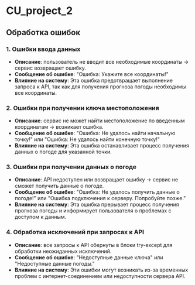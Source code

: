 # CU_project_2

## Обработка ошибок

### 1. Ошибки ввода данных
- **Описание**: пользователь не вводит все необходимые координаты -> сервис возвращает ошибку.
- **Сообщение об ошибке**: "Ошибка: Укажите все координаты!"
- **Влияние на систему**: Эта ошибка предотвращает выполнение запроса к API, так как для получения прогноза погоды необходимы все координаты.

### 2. Ошибки при получении ключа местоположения
- **Описание**: сервис не может найти местоположение по введенным координатам -> возникает ошибка.
- **Сообщение об ошибке**: "Ошибка: Не удалось найти начальную точку!" или "Ошибка: Не удалось найти конечную точку!"
- **Влияние на систему**: Эта ошибка останавливает процесс получения данных о погоде для указанной точки.

### 3. Ошибки при получении данных о погоде
- **Описание**: API недоступен или возвращает ошибку -> сервис не сможет получить данные о погоде.
- **Сообщение об ошибке**: "Ошибка: Не удалось получить данные о погоде!" или "Ошибка подключения к серверу. Попробуйте позже."
- **Влияние на систему**: Эта ошибка прерывает процесс получения прогноза погоды и информирует пользователя о проблемах с доступом к данным.

### 4. Обработка исключений при запросах к API
- **Описание**: все запросы к API обернуты в блоки try-except для обработки неожиданных исключений.
- **Сообщение об ошибке**: "Недоступные данные ключа" или "Недоступные данные погоды."
- **Влияние на систему**: Эти ошибки могут возникать из-за временных проблем с интернет-соединением или недоступности сервера API.

